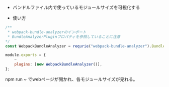 - バンドルファイル内で使っているモジュールサイズを可視化する

- 使い方

```js
/**
 * webpack-bundle-analyzerのインポート
 * BundleAnalyzerPluginプロパティを参照していることに注意
*/
const WebpackBundleAnalyzer = requrie("webpack-bundle-analyzer").BundleAnalyzerPlugin;

module.exports = {
    ~
    plugins: [new WebpackBundleAnalyzer()],
};
```

npm run ~ でwebページが開かれ、各モジュールサイズが見れる。  
